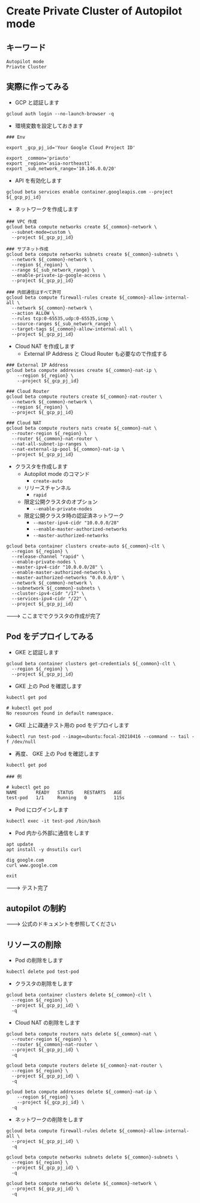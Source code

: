 # Create Private Cluster of Autopilot mode

## キーワード

```
Autopilot mode
Priavte Cluster
```

## 実際に作ってみる

+ GCP と認証します

```
gcloud auth login --no-launch-browser -q
```

+ 環境変数を設定しておきます

```
### Env

export _gcp_pj_id='Your Google Cloud Project ID'

export _common='priauto'
export _region='asia-northeast1'
export _sub_network_range='10.146.0.0/20'
```

+ API を有効化します

```
gcloud beta services enable container.googleapis.com --project ${_gcp_pj_id}
```

+ ネットワークを作成します

```
### VPC 作成
gcloud beta compute networks create ${_common}-network \
  --subnet-mode=custom \
  --project ${_gcp_pj_id}

### サブネット作成
gcloud beta compute networks subnets create ${_common}-subnets \
  --network ${_common}-network \
  --region ${_region} \
  --range ${_sub_network_range} \
  --enable-private-ip-google-access \
  --project ${_gcp_pj_id}

### 内部通信はすべて許可
gcloud beta compute firewall-rules create ${_common}-allow-internal-all \
  --network ${_common}-network \
  --action ALLOW \
  --rules tcp:0-65535,udp:0-65535,icmp \
  --source-ranges ${_sub_network_range} \
  --target-tags ${_common}-allow-internal-all \
  --project ${_gcp_pj_id}
```

+ Cloud NAT を作成します
    + External IP Address と Cloud Router も必要なので作成する

```
### External IP Address
gcloud beta compute addresses create ${_common}-nat-ip \
    --region ${_region} \
    --project ${_gcp_pj_id}

### Cloud Router
gcloud beta compute routers create ${_common}-nat-router \
  --network ${_common}-network \
  --region ${_region} \
  --project ${_gcp_pj_id}

### Cloud NAT
gcloud beta compute routers nats create ${_common}-nat \
  --router-region ${_region} \
  --router ${_common}-nat-router \
  --nat-all-subnet-ip-ranges \
  --nat-external-ip-pool ${_common}-nat-ip \
  --project ${_gcp_pj_id}
```

+ クラスタを作成します
  + Autopilot mode のコマンド
    + `create-auto`
  + リリースチャンネル
    + `rapid`
  + 限定公開クラスタのオプション
    + `--enable-private-nodes`
  + 限定公開クラスタ時の認証済ネットワーク
    + `--master-ipv4-cidr "10.0.0.0/28"`
    + `--enable-master-authorized-networks`
    + `--master-authorized-networks`

```
gcloud beta container clusters create-auto ${_common}-clt \
  --region ${_region} \
  --release-channel "rapid" \
  --enable-private-nodes \
  --master-ipv4-cidr "10.0.0.0/28" \
  --enable-master-authorized-networks \
  --master-authorized-networks "0.0.0.0/0" \
  --network ${_common}-network \
  --subnetwork ${_common}-subnets \
  --cluster-ipv4-cidr "/17" \
  --services-ipv4-cidr "/22" \
  --project ${_gcp_pj_id}
```

---> ここまででクラスタの作成が完了

## Pod をデプロイしてみる

+ GKE と認証します

```
gcloud beta container clusters get-credentials ${_common}-clt \
  --region ${_region} \
  --project ${_gcp_pj_id}
```

+ GKE 上の Pod を確認します

```
kubectl get pod
```
```
# kubectl get pod
No resources found in default namespace.
```

+ GKE 上に疎通テスト用の pod をデプロイします

```
kubectl run test-pod --image=ubuntu:focal-20210416 --command -- tail -f /dev/null
```

+ 再度、 GKE 上の Pod を確認します

```
kubectl get pod
```
```
### 例

# kubectl get po
NAME       READY   STATUS    RESTARTS   AGE
test-pod   1/1     Running   0          115s
```

+ Pod にログインします

```
kubectl exec -it test-pod /bin/bash
```

+ Pod 内から外部に通信をします

```
apt update
apt install -y dnsutils curl

dig google.com
curl www.google.com
```
```
exit
```

---> テスト完了

## autopilot の制約

---> 公式のドキュメントを参照してください

## リソースの削除

+ Pod の削除をします

```
kubectl delete pod test-pod
```

+ クラスタの削除をします

```
gcloud beta container clusters delete ${_common}-clt \
  --region ${_region} \
  --project ${_gcp_pj_id} \
  -q
```

+ Cloud NAT の削除をします

```
gcloud beta compute routers nats delete ${_common}-nat \
  --router-region ${_region} \
  --router ${_common}-nat-router \
  --project ${_gcp_pj_id} \
  -q

gcloud beta compute routers delete ${_common}-nat-router \
  --region ${_region} \
  --project ${_gcp_pj_id} \
  -q

gcloud beta compute addresses delete ${_common}-nat-ip \
    --region ${_region} \
    --project ${_gcp_pj_id} \
  -q
```

+ ネットワークの削除をします

```
gcloud beta compute firewall-rules delete ${_common}-allow-internal-all \
  --project ${_gcp_pj_id} \
  -q

gcloud beta compute networks subnets delete ${_common}-subnets \
  --region ${_region} \
  --project ${_gcp_pj_id} \
  -q

gcloud beta compute networks delete ${_common}-network \
  --project ${_gcp_pj_id} \
  -q
```
